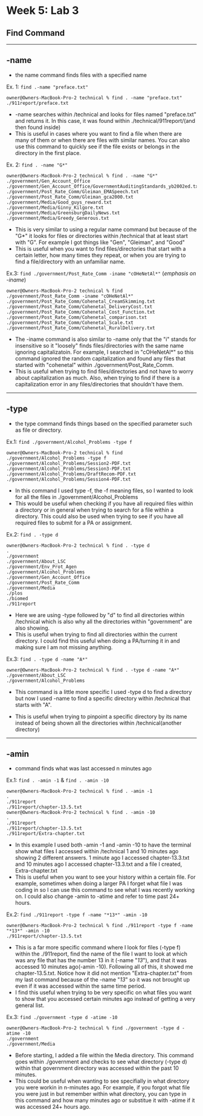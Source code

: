 # Week 5: Lab 3 #
## Find Command ##
---
## -name ##

- the name command finds files with a specified name

Ex. 1: `find .-name "preface.txt"`

```
owner@Owners-MacBook-Pro-2 technical % find . -name "preface.txt"
./911report/preface.txt
```
- -name searches within /technical and looks for files named "preface.txt" and returns it. In this case, it was found within ./technical/911report/(and then found inside)
- This is useful in cases where you want to find a file when there are many of them or when there are files with similar names. You can also use this command to quickly see if the file exists or belongs in the directory in the first place. 

Ex. 2: `find . -name "G*"`

```
owner@Owners-MacBook-Pro-2 technical % find . -name "G*"            
./government/Gen_Account_Office
./government/Gen_Account_Office/GovernmentAuditingStandards_yb2002ed.txt
./government/Post_Rate_Comm/Gleiman_EMASpeech.txt
./government/Post_Rate_Comm/Gleiman_gca2000.txt
./government/Media/Good_guys_reward.txt
./government/Media/Ginny_Kilgore.txt
./government/Media/GreensburgDailyNews.txt
./government/Media/Greedy_Generous.txt
```
- This is very similar to using a regular name command but because of the "G*" it looks for files or directories within /technical that at least start with "G". For example I got things like "Gen", "Gleiman", and "Good"
- This is useful when you want to find files/directories that start with a certain letter, how many times they repeat, or when you are trying to find a file/directory with an unfamiliar name.

Ex.3: `find ./government/Post_Rate_Comm -iname "cOHeNetAl*"`
(*emphasis on -iname*)

```
owner@Owners-MacBook-Pro-2 technical % find ./government/Post_Rate_Comm -iname "cOHeNetAl*"
./government/Post_Rate_Comm/Cohenetal_CreamSkimming.txt
./government/Post_Rate_Comm/Cohenetal_DeliveryCost.txt
./government/Post_Rate_Comm/Cohenetal_Cost_Function.txt
./government/Post_Rate_Comm/Cohenetal_comparison.txt
./government/Post_Rate_Comm/Cohenetal_Scale.txt
./government/Post_Rate_Comm/Cohenetal_RuralDelivery.txt
```
- The -iname command is also similar to -name only that the "i" stands for insensitive so it "loosely" finds files/directories with the same name ignoring capitalizatoin. For example, I searched in "cOHeNetAl*" so this command ignored the random capitalization and found any files that started with "cohenetal" within ./government/Post_Rate_Comm.
- This is useful when trying to find files/directories and not have to worry about capitalization as much. Also, when trying to find if there is a capitalization error in any files/directories that shouldn't have them.
---
## -type ##
- the type command finds things based on the specified parameter such as file or directory. 

Ex.1: `find ./government/Alcohol_Problems -type f`

```
owner@Owners-MacBook-Pro-2 technical % find ./government/Alcohol_Problems -type f
./government/Alcohol_Problems/Session2-PDF.txt
./government/Alcohol_Problems/Session3-PDF.txt
./government/Alcohol_Problems/DraftRecom-PDF.txt
./government/Alcohol_Problems/Session4-PDF.txt
```
- In this command I used type -f, the -f meaning files, so I wanted to look for all the files in ./government/Alcohol_Problems
- This would be useful when checking if you have all required files within a directory or in general when trying to search for a file within a directory. This could also be used when trying to see if you have all required files to submit for a PA or assignment. 

Ex.2: `find . -type d`

```
owner@Owners-MacBook-Pro-2 technical % find . -type d
.
./government
./government/About_LSC
./government/Env_Prot_Agen
./government/Alcohol_Problems
./government/Gen_Account_Office
./government/Post_Rate_Comm
./government/Media
./plos
./biomed
./911report
```
- Here we are using -type followed by "d" to find all directories within /technical which is also why all the directories within "government" are also showing. 
- This is useful when trying to find all directories within the current directory. I could find this useful when doing a PA/turning it in and making sure I am not missing anything.

Ex.3: `find . -type d -name "A*"`

```
owner@Owners-MacBook-Pro-2 technical % find . -type d -name "A*" 
./government/About_LSC
./government/Alcohol_Problems
```
- This command is a little more specific I used -type d to find a directory but now I used -name to find a specific directory within /technical that starts with "A".

- This is useful when trying to pinpoint a specific directory by its name instead of being shown all the directories within /technical(another directory)
---
## -amin ##
- command finds what was last accessed n minutes ago

Ex.1: `find . -amin -1`  & `find . -amin -10`
```
owner@Owners-MacBook-Pro-2 technical % find . -amin -1 
.
./911report
./911report/chapter-13.5.txt
owner@Owners-MacBook-Pro-2 technical % find . -amin -10
.
./911report
./911report/chapter-13.5.txt
./911report/Extra-chapter.txt
```
- In this example I used both -amin -1 and -amin -10 to have the terminal show what files I accessed within /technical 1 and 10 minutes ago showing 2 different answers. 1 minute ago I accessed chapter-13.3.txt and 10 minutes ago I accessed chapter-13.3.txt and a file I created, Extra-chapter.txt
- This is useful when you want to see your history within a certain file. For example, sometimes when doing a larger PA I forget what file I was coding in so I can use this command to see what I was recently working on. I could also change -amin to -atime and refer to time past 24+ hours.

Ex.2: `find ./911report -type f -name "*13*" -amin -10`
```
owner@Owners-MacBook-Pro-2 technical % find ./911report -type f -name "*13*" -amin -10
./911report/chapter-13.5.txt
```
- This is a far more specific command where I look for files (-type f) within the ./911report, find the name of the file I want to look at which was any file that has the number 13 in it (-name "*13*"), and that it was accessed 10 minutes ago(-amin -10). Following all of this, it showed me chapter-13.5.txt. Notice how it did not mention "Extra-chapter.txt" from my last command because of the -name "*13*" so it was not brought up even if it was accessed within the same time period. 
- I find this useful when trying to be very specific on what files you want to show that you accessed certain minutes ago instead of getting a very general list. 

Ex.3: `find ./government -type d -atime -10`

```
owner@Owners-MacBook-Pro-2 technical % find ./government -type d -atime -10
./government
./government/Media
```
- Before starting, I added a file within the Media directory. This command goes within ./government and checks to see what directory (-type d) within that government directory was accessed within the past 10 minutes.
- This could be useful when wanting to see specifially in what directory you were workin in n-minutes ago. For example, if you forgot what file you were just in but remember within what directory, you can type in this command and how many minutes ago or substitue it with -atime if it was accessed 24+ hours ago.

